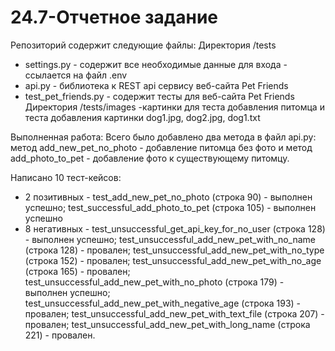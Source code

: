 # 24.7-Отчетное задание
Репозиторий содержит следующие файлы:
Директория /tests
- settings.py - содержит все необходимые данные для входа - ссылается на файл .env
- api.py - библиотека к REST api сервису веб-сайта Pet Friends
- test_pet_friends.py - содержит тесты для веб-сайта Pet Friends
Директория /tests/images
-картинки для теста добавления питомца и теста добавления картинки
dog1.jpg, dog2.jpg, dog1.txt

Выполненная работа:
Всего было добавлено два метода в файл api.py: метод add_new_pet_no_photo - добавление питомца без фото и метод
add_photo_to_pet - добавление фото к существующему питомцу.

Написано 10 тест-кейсов:
- 2 позитивных - test_add_new_pet_no_photo (строка 90) - выполнен успешно; test_successful_add_photo_to_pet (строка 105) - выполнен успешно
- 8 негативных - test_unsuccessful_get_api_key_for_no_user (строка 128) - выполнен успешно; test_unsuccessful_add_new_pet_with_no_name (строка 128) - провален; test_unsuccessful_add_new_pet_with_no_type (строка 152) - провален; test_unsuccessful_add_new_pet_with_no_age (строка 165) - провален; test_unsuccessful_add_new_pet_with_no_photo (строка 179) - выполнен успешно; test_unsuccessful_add_new_pet_with_negative_age (строка 193) - провален; test_unsuccessful_add_new_pet_with_text_file (строка 207) - провален; test_unsuccessful_add_new_pet_with_long_name (строка 221) - провален.
